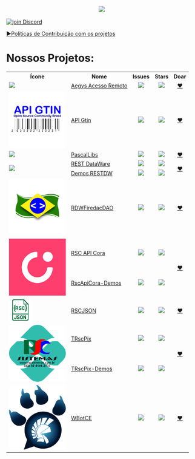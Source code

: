 <p align="center"><img src="https://github.com/OpenSourceCommunityBrasil/.github/assets/26689802/04da6735-02b2-47df-b53a-34d1a0f5f80a"/></p>
<a href="https://discord.gg/pS2xjruCJH"><img alt="join Discord" src="https://img.shields.io/discord/918891794597544056?style=flat-square&logo=Discord&logoColor=%23FFFFFF&label=OSCBr"></a>

[▶Políticas de Contribuição com os projetos](https://github.com/OpenSourceCommunityBrasil/.github/blob/master/profile/CONTRIBUTING.md)


# Nossos Projetos:

<table>
  <tr>
    <th>Ícone</th>
    <th>Nome</th>
    <th>Issues</th>
    <th>Stars</th>
    <th>Doar</th>
  </tr>  
  <tr>
    <td width="150px"><img src="https://github.com/OpenSourceCommunityBrasil/.github/assets/26689802/06d190ea-f21a-4a57-8c19-ad3f26c7c66d"/></td>
    <td><a href="https://github.com/OpenSourceCommunityBrasil/Aegys-Acesso-Remoto">Aegys Acesso Remoto</a></td>
    <td align=center><a href="#"><img src="https://img.shields.io/github/issues/OpenSourceCommunityBrasil/Aegys-Acesso-Remoto?label=%20&style=plastic"/></a></td>
    <td align=center><a href="#"><img src="https://img.shields.io/github/stars/OpenSourceCommunityBrasil/Aegys-Acesso-Remoto?style=plastic&label=%20&color=%23f0ba18"/></a></td>
    <td align=center><a href="https://opencollective.com/opensourcecommunitybrasil/projects/aegys/donate?interval=oneTime&amount=20&contributeAs=me">❤</a></td>
  </tr>
  <tr>
    <td width="150px"><img src="https://github.com/OpenSourceCommunityBrasil/Client-API-GTIN/blob/master/ClientApiGtin/Delphi/imgs/Logo-ApiGtin2.png"/></td>
    <td><a href="https://github.com/OpenSourceCommunityBrasil/Client-API-GTIN">API Gtin</a></td>
    <td align=center><a href="#"><img src="https://img.shields.io/github/issues/OpenSourceCommunityBrasil/Client-API-GTIN?label=%20&style=plastic"/></a></td>
    <td align=center><a href="#"><img src="https://img.shields.io/github/stars/OpenSourceCommunityBrasil/Client-API-GTIN?style=plastic&label=%20&color=%23f0ba18"/></a></td>
    <td align=center><a href="https://opencollective.com/opensourcecommunitybrasil/projects/api-gtin/donate?interval=oneTime&amount=20&contributeAs=me">❤</a></td>
  </tr>
  <tr>
    <td width="150px"><img src="https://github.com/OpenSourceCommunityBrasil/.github/assets/26689802/e431b10c-124d-4fd7-964a-c17dc8c76a12"/></td>
    <td><a href="https://github.com/OpenSourceCommunityBrasil/PascalLibs">PascalLibs</a></td>
    <td align=center><a href="#"><img src="https://img.shields.io/github/issues/OpenSourceCommunityBrasil/PascalLibs?label=%20&style=plastic"/></a></td>
    <td align=center><a href="#"><img src="https://img.shields.io/github/stars/OpenSourceCommunityBrasil/PascalLibs?style=plastic&label=%20&color=%23f0ba18"/></a></td>
    <td align=center><a href="https://opencollective.com/opensourcecommunitybrasil/projects/pascallibs/donate?interval=oneTime&amount=20&contributeAs=me">❤</a></td>
  </tr>    
  <tr>
    <td width="150px" rowspan=2><img src="https://github.com/OpenSourceCommunityBrasil/.github/assets/26689802/0aeca7b9-693b-499f-916a-1f0a9aae651d"/></td>
    <td><a href="https://github.com/OpenSourceCommunityBrasil/REST-DataWare">REST DataWare</a></td>
    <td align=center><a href="#"><img src="https://img.shields.io/github/issues/OpenSourceCommunityBrasil/REST-DataWare?label=%20&style=plastic"/></a></td>
    <td align=center><a href="#"><img src="https://img.shields.io/github/stars/OpenSourceCommunityBrasil/REST-DataWare?style=plastice&label=%20&color=%23f0ba18"/></a></td>
    <td align=center rowspan=2><a href="https://opencollective.com/opensourcecommunitybrasil/projects/rest-dataware/donate?interval=oneTime&amount=20&contributeAs=me">❤</a></td>
  </tr>
  <tr>
    <td><a href="https://github.com/OpenSourceCommunityBrasil/RDWDemos">Demos RESTDW</a></td>
    <td align=center><a href="#"><img src="https://img.shields.io/github/issues/OpenSourceCommunityBrasil/RDWDemos?label=%20&style=plastic"/></a></td>
    <td align=center><a href="#"><img src="https://img.shields.io/github/stars/OpenSourceCommunityBrasil/RDWDemos?style=plastic&label=%20&color=%23f0ba18"/></a></td>    
  </tr>
  <tr>
    <td width="150px"><img src="https://github.com/OpenSourceCommunityBrasil/.github/blob/master/profile/OSCBr.png"/></td>
    <td><a href="https://github.com/OpenSourceCommunityBrasil/RDWFiredacDAO">RDWFiredacDAO</a></td>
    <td align=center><a href="#"><img src="https://img.shields.io/github/issues/OpenSourceCommunityBrasil/RDWFiredacDAO?label=%20&style=plastic"/></a></td>
    <td align="center"><a href="#"><img src="https://img.shields.io/github/stars/OpenSourceCommunityBrasil/RDWFiredacDAO?style=plastic&label=%20&color=%23f0ba18"/></a></td>
    <td align="center"><a href="https://opencollective.com/opensourcecommunitybrasil/projects/rdwfiredacdao/donate?interval=oneTime&amount=20&contributeAs=me">❤</a></td>
  </tr>  
 <tr>
    <td width="150px" rowspan=2><img src="https://github.com/OpenSourceCommunityBrasil/RscApiCora/blob/main/Assets/logo.png"/></td>
    <td><a href="https://github.com/OpenSourceCommunityBrasil/RscApiCora">RSC API Cora</a></td>
    <td align=center><a href="#"><img src="https://img.shields.io/github/issues/OpenSourceCommunityBrasil/RscApiCora?label=%20&style=plastic"/></a></td>
    <td align="center"><a href="#"><img src="https://img.shields.io/github/stars/OpenSourceCommunityBrasil/RscApiCora?style=plastic&label=%20&color=%23f0ba18"/></a></td>
    <td align="center" rowspan=2><a href="https://opencollective.com/opensourcecommunitybrasil/projects/api-cora/donate?interval=oneTime&amount=20&contributeAs=me">❤</a></td>
  <tr>
    <td><a href="https://github.com/OpenSourceCommunityBrasil/RscApiCora">RscApiCora-Demos</a></td>
    <td align=center><a href="#"><img src="https://img.shields.io/github/issues/OpenSourceCommunityBrasil/RscApiCora-Demos?label=%20&style=plastic"/></a></td>
    <td align="center"><a href="#"><img src="https://img.shields.io/github/stars/OpenSourceCommunityBrasil/RscApiCora-Demos?style=plastic&label=%20&color=%23f0ba18"/></a></td>
  </tr>  
  <tr>
    <td width="150px"><img src="https://github.com/OpenSourceCommunityBrasil/RscJSON/blob/master/assets/Icone_RscJson60X60px.png"/></td>
    <td><a href="https://github.com/OpenSourceCommunityBrasil/RscJSON">RSCJSON</a></td>
    <td align=center><a href="#"><img src="https://img.shields.io/github/issues/OpenSourceCommunityBrasil/RscJSON?label=%20&style=plastic"/></a></td>
    <td align="center"><a href="#"><img src="https://img.shields.io/github/stars/OpenSourceCommunityBrasil/RscJSON?style=plastic&label=%20&color=%23f0ba18"/></a></td>
    <td align="center"><a href="https://opencollective.com/opensourcecommunitybrasil/projects/rscjson/donate?interval=oneTime&amount=20&contributeAs=me">❤</a></td>
  </tr>   
  <tr>
    <td width="150px" rowspan=2><img src="https://github.com/OpenSourceCommunityBrasil/TRscPix/blob/main/Componente/Images/TRscPix_200x200.png"/></td>
    <td><a href="https://github.com/OpenSourceCommunityBrasil/TRscPix">TRscPix</a></td>
    <td align=center><a href="#"><img src="https://img.shields.io/github/issues/OpenSourceCommunityBrasil/TRscPix?label=%20&style=plastic"/></a></td>
    <td align="center"><a href="#"><img src="https://img.shields.io/github/stars/OpenSourceCommunityBrasil/TRscPix?style=plastic&label=%20&color=%23f0ba18"/></a></td>
    <td align="center" rowspan=2><a href="https://opencollective.com/opensourcecommunitybrasil/projects/trscpix/donate?interval=oneTime&amount=20&contributeAs=me">❤</a></td>
  <tr>
    <td><a href="https://github.com/OpenSourceCommunityBrasil/TRscPix">TRscPix-Demos</a></td>
    <td align=center><a href="#"><img src="https://img.shields.io/github/issues/OpenSourceCommunityBrasil/TRscPix-Demos?label=%20&style=plastic"/></a></td>
    <td align="center"><a href="#"><img src="https://img.shields.io/github/stars/OpenSourceCommunityBrasil/TRscPix-Demos?style=plastic&label=%20&color=%23f0ba18"/></a></td>
  </tr>
  </tr>
  <tr>
    <td width="150px"><img src="https://github.com/OpenSourceCommunityBrasil/WBotCE/blob/main/Assets/Logo_WBotCE.png"/></td>
    <td><a href="https://github.com/OpenSourceCommunityBrasil/WBotCE">WBotCE</a></td>
    <td align=center><a href="#"><img src="https://img.shields.io/github/issues/OpenSourceCommunityBrasil/WBotCE?label=%20&style=plastic"/></a></td>
    <td align="center"><a href="#"><img src="https://img.shields.io/github/stars/OpenSourceCommunityBrasil/WBotCE?style=plastic&label=%20&color=%23f0ba18"/></a></td>
    <td align="center"><a href="https://opencollective.com/opensourcecommunitybrasil/projects/wbotce/donate?interval=oneTime&amount=20&contributeAs=me">❤</a></td>
  </tr>  
</table>
